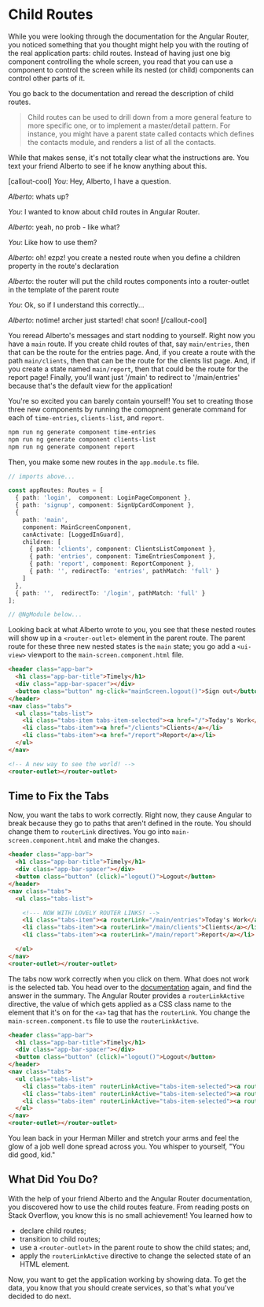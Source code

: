 # Child Routes

While you were looking through the documentation for the
Angular Router, you noticed something that you thought
might help you with the routing of the real application
parts: child routes. Instead of having just one big
component controlling the whole screen, you read that you
can use a component to control the screen while its nested
(or child) components can control other parts of it.

You go back to the documentation and reread the
description of child routes.

> Child routes can be used to drill down from a more
> general feature to more specific one, or to
> implement a master/detail pattern. For instance, you
> might have a parent state called contacts which
> defines the contacts module, and renders a list of
> all the contacts.

While that makes sense, it's not totally clear what
the instructions are. You text your friend Alberto to
see if he know anything about this.

<style>
.callout-cool::before,
.callout-cool::after {
  background-image: none !important;
}
</style>
[callout-cool]
*You*: Hey, Alberto, I have a question.

*Alberto*: whats up?

*You*: I wanted to know about child routes in
Angular Router.

*Alberto*: yeah, no prob - like what?

*You*: Like how to use them?

*Alberto*: oh! ezpz! you create a nested route when
you define a children property in the route's declaration

*Alberto*: the router will put the child routes components
into a router-outlet in the template of the parent route

*You*: Ok, so if I understand this correctly...

*Alberto*: notime! archer just started! chat soon!
[/callout-cool]

You reread Alberto's messages and start nodding to
yourself. Right now you have a `main` route. If you
create child routes of that, say `main/entries`, then
that can be the route for the entries page. And, if
you create a route with the path `main/clients`, then that
can be the route for the clients list page. And, if
you create a state named `main/report`, then that
could be the route for the report page! Finally, you'll
want just '/main' to redirect to '/main/entries' because
that's the default view for the application!

You're so excited you can barely contain yourself! You set
to creating those three new components by running the
comopnent generate command for each of `time-entries`,
`clients-list`, and `report`.

```bash
npm run ng generate component time-entries
npm run ng generate component clients-list
npm run ng generate component report
```


Then, you make some new routes in the `app.module.ts`
file.

```typescript
// imports above...

const appRoutes: Routes = [
  { path: 'login',  component: LoginPageComponent },
  { path: 'signup', component: SignUpCardComponent },
  {
    path: 'main',
    component: MainScreenComponent,
    canActivate: [LoggedInGuard],
    children: [
      { path: 'clients', component: ClientsListComponent },
      { path: 'entries', component: TimeEntriesComponent },
      { path: 'report', component: ReportComponent },
      { path: '', redirectTo: 'entries', pathMatch: 'full' }
    ]
  },
  { path: '',  redirectTo: '/login', pathMatch: 'full' }
];

// @NgModule below...
```

Looking back at what Alberto wrote to you, you see that
these nested routes will show up in a `<router-outlet>`
element in the parent route. The parent route for these
three new nested states is the `main` state; you go add a
`<ui-view>` viewport to the `main-screen.component.html`
file.

```html
<header class="app-bar">
  <h1 class="app-bar-title">Timely</h1>
  <div class="app-bar-spacer"></div>
  <button class="button" ng-click="mainScreen.logout()">Sign out</button>
</header>
<nav class="tabs">
  <ul class="tabs-list">
    <li class="tabs-item tabs-item-selected"><a href="/">Today's Work</a></li>
    <li class="tabs-item"><a href="/clients">Clients</a></li>
    <li class="tabs-item"><a href="/report">Report</a></li>
  </ul>
</nav>

<!-- A new way to see the world! -->
<router-outlet></router-outlet>
```

## Time to Fix the Tabs

Now, you want the tabs to work correctly. Right now, they
cause Angular to break because they go to paths that
aren't defined in the route. You should change them to
`routerLink` directives. You go into
`main-screen.component.html` and make the changes.

```html
<header class="app-bar">
  <h1 class="app-bar-title">Timely</h1>
  <div class="app-bar-spacer"></div>
  <button class="button" (click)="logout()">Logout</button>
</header>
<nav class="tabs">
  <ul class="tabs-list">

    <!--- NOW WITH LOVELY ROUTER LINKS! -->
    <li class="tabs-item"><a routerLink="/main/entries">Today's Work</a></li>
    <li class="tabs-item"><a routerLink="/main/clients">Clients</a></li>
    <li class="tabs-item"><a routerLink="/main/report">Report</a></li>

  </ul>
</nav>
<router-outlet></router-outlet>
```

The tabs now work correctly when you click on them. What
does not work is the selected tab. You head over to the
[documentation](https://angular.io/guide/router#summary)
again, and find the answer in the summary. The Angular
Router provides a `routerLinkActive` directive, the value
of which gets applied as a CSS class name to the element
that it's on for the `<a>` tag that has the `routerLink`.
You change the `main-screen.component.ts` file to use the
`routerLinkActive`.

```html
<header class="app-bar">
  <h1 class="app-bar-title">Timely</h1>
  <div class="app-bar-spacer"></div>
  <button class="button" (click)="logout()">Logout</button>
</header>
<nav class="tabs">
  <ul class="tabs-list">
    <li class="tabs-item" routerLinkActive="tabs-item-selected"><a routerLink="/main/entries">Today's Work</a></li>
    <li class="tabs-item" routerLinkActive="tabs-item-selected"><a routerLink="/main/clients">Clients</a></li>
    <li class="tabs-item" routerLinkActive="tabs-item-selected"><a routerLink="/main/report">Report</a></li>
  </ul>
</nav>
<router-outlet></router-outlet>
```

You lean back in your Herman Miller and stretch your
arms and feel the glow of a job well done spread
across you. You whisper to yourself, "You did good,
kid."

## What Did You Do?

With the help of your friend Alberto and the Angular
Router documentation, you discovered how to use the child
routes feature. From reading posts on Stack Overflow, you
know this is no small achievement! You learned how to

* declare child routes;
* transition to child routes;
* use a `<router-outlet>` in the parent route to show the
  child states; and,
* apply the `routerLinkActive` directive to change the
  selected state of an HTML element.

Now, you want to get the application working by
showing data. To get the data, you know that you
should create services, so that's what you've decided
to do next.
